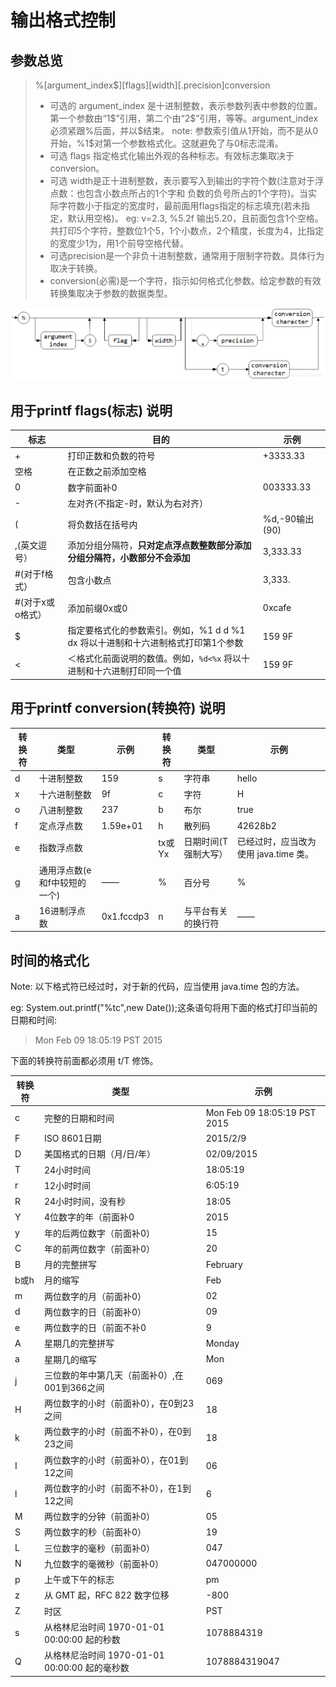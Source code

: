 # 输出格式控制
## 参数总览
>%[argument_index$][flags][width][.precision]conversion
>+ 可选的 argument_index 是十进制整数，表示参数列表中参数的位置。第一个参数由“1\$”引用，第二个由“2\$”引用，等等。argument_index必须紧跟%后面，并以\$结束。
note: 参数索引值从1开始，而不是从0开始，%1\$对第一个参数格式化。这就避免了与0标志混淆。
>+ 可选 flags 指定格式化输出外观的各种标志。有效标志集取决于conversion。
>+ 可选 width是正十进制整数，表示要写入到输出的字符个数(注意对于浮点数：也包含小数点所占的1个字和 负数的负号所占的1个字符)。当实际字符数小于指定的宽度时，最前面用flags指定的标志填充(若未指定，默认用空格)。
eg: v=2.3, %5.2f 输出5.20，且前面包含1个空格。共打印5个字符，整数位1个5，1个小数点，2个精度，长度为4，比指定的宽度少1为，用1个前导空格代替。
>+ 可选precision是一个非负十进制整数，通常用于限制字符数。具体行为取决于转换。
>+ conversion(必需)是一个字符，指示如何格式化参数。给定参数的有效转换集取决于参数的数据类型。

![图 9](../../../../images/ba598a0395698929279f75102eba305a2e57b7c7404f409ade6a3e6cb3d77706.png)  
## 用于printf flags(标志) 说明
| 标志 | 目的 | 示例 |
| --- | --- | --- |
| + | 打印正数和负数的符号 | +3333.33 |
| 空格 | 在正数之前添加空格 | | 3333.33\| |
| 0 | 数字前面补0 | 003333.33 |
| \- | 左对齐(不指定-时，默认为右对齐） | |3333.33 \| |
| \( | 将负数括在括号内 | \%d,-90输出\(90\) |
| ,(英文逗号） | 添加分组分隔符，**只对定点浮点数整数部分添加分组分隔符，小数部分不会添加** | 3,333.33 |
| #(对于f格式） | 包含小数点 | 3,333. |
| #(对于x或o格式） | 添加前缀0x或0 | 0xcafe |
| \$ | 指定要格式化的参数索引。例如，\%1 d d \%1 dx 将以十进制和十六进制格式打印第1个参数 | 159 9F |
| \< | ＜格式化前面说明的数值。例如，`%d<%x` 将以十进制和十六进制打印同一个值 | 159 9F |

## 用于printf conversion(转换符) 说明
| 转换符 | 类型 | 示例 | 转换符 | 类型 | 示例 |
| --- | --- | --- | --- | --- | --- |
| d | 十进制整数 | 159 | s | 字符串 | hello |
| x | 十六进制整数 | 9f | c | 字符 | H |
| o | 八进制整数 | 237 | b | 布尔 | true |
| f | 定点浮点数 | 1.59e+01 | h | 散列码 | 42628b2 |
| e | 指数浮点数 |  | tx或Yx | 日期时间(T强制大写） | 已经过时，应当改为使用 java.time 类。 |
| g | 通用浮点数\(e和f中较短的一个\) | —— | \% | 百分号 | \% |
| a | 16进制浮点数 | 0x1.fccdp3 | n | 与平台有关的换行符 | —— |

## 时间的格式化
Note: 以下格式符已经过时，对于新的代码，应当使用 java.time 包的方法。

eg: System.out.printf("%tc",new Date());这条语句将用下面的格式打印当前的日期和时间:
>Mon Feb 09 18:05:19 PST 2015

下面的转换符前面都必须用 t/T 修饰。

| 转换符 | 类型 | 示例 |
| --- | --- | --- |
| c | 完整的日期和时间 | Mon Feb 09 18:05:19 PST 2015 |
| F | ISO 8601日期 | 2015/2/9 |
| D | 美国格式的日期（月/日/年） | 02/09/2015 |
| T | 24小时时间 | 18:05:19 |
| r | 12小时时间 | 6:05:19 |
| R | 24小时时间，没有秒 | 18:05 |
| Y | 4位数字的年（前面补0 | 2015 |
| y | 年的后两位数字（前面补0） | 15 |
| C | 年的前两位数字（前面补0） | 20 |
| B | 月的完整拼写 | February |
| b或h | 月的缩写 | Feb |
| m | 两位数字的月（前面补0） | 02 |
| d | 两位数字的日（前面补0） | 09 |
| e | 两位数字的日（前面不补0 | 9 |
| A | 星期几的完整拼写 | Monday |
| a | 星期几的缩写 | Mon |
| j | 三位数的年中第几天（前面补0）,在001到366之间 | 069 |
| H | 两位数字的小时（前面补0），在0到23之间 | 18 |
| k | 两位数字的小时（前面不补0），在0到23之间 | 18 |
| I | 两位数字的小时（前面补0），在01到12之间 | 06 |
| l | 两位数字的小时（前面不补0），在1到12之间 | 6 |
| M | 两位数字的分钟（前面补0） | 05 |
| S | 两位数字的秒（前面补0） | 19 |
| L | 三位数字的毫秒（前面补0） | 047 |
| N | 九位数字的毫微秒（前面补0） | 047000000 |
| p | 上午或下午的标志 | pm |
| z | 从 GMT 起，RFC 822 数字位移 | \-800 |
| Z | 时区 | PST |
| s | 从格林尼治时间 1970-01-01 00:00:00 起的秒数 | 1078884319 |
| Q | 从格林尼治时间 1970-01-01 00:00:00 起的毫秒数 | 1078884319047 |